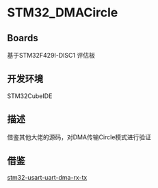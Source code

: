 # STM32_DMACircle

## Boards

基于STM32F429I-DISC1 评估板

## 开发环境

STM32CubeIDE

## 描述

借鉴其他大佬的源码，对DMA传输Circle模式进行验证

## 借鉴 

[stm32-usart-uart-dma-rx-tx](https://github.com/MaJerle/stm32-usart-uart-dma-rx-tx)
